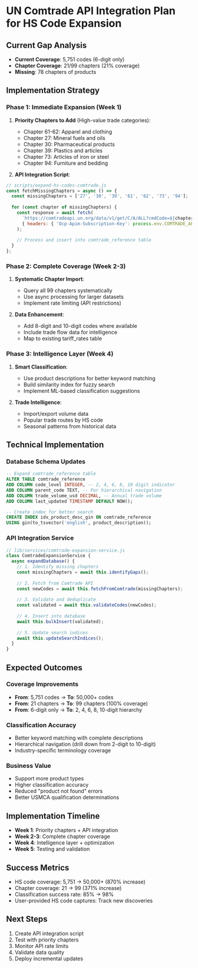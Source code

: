 # UN Comtrade API Integration Plan for HS Code Expansion

## Current Gap Analysis
- **Current Coverage**: 5,751 codes (6-digit only)
- **Chapter Coverage**: 21/99 chapters (21% coverage)
- **Missing**: 78 chapters of products

## Implementation Strategy

### Phase 1: Immediate Expansion (Week 1)
1. **Priority Chapters to Add** (High-value trade categories):
   - Chapter 61-62: Apparel and clothing
   - Chapter 27: Mineral fuels and oils  
   - Chapter 30: Pharmaceutical products
   - Chapter 39: Plastics and articles
   - Chapter 73: Articles of iron or steel
   - Chapter 94: Furniture and bedding

2. **API Integration Script**:
```javascript
// scripts/expand-hs-codes-comtrade.js
const fetchMissingChapters = async () => {
  const missingChapters = ['27', '30', '39', '61', '62', '73', '94'];
  
  for (const chapter of missingChapters) {
    const response = await fetch(
      `https://comtradeapi.un.org/data/v1/get/C/A/ALL?cmdCode=${chapter}..&includeDesc=true`,
      { headers: { 'Ocp-Apim-Subscription-Key': process.env.COMTRADE_API_KEY }}
    );
    
    // Process and insert into comtrade_reference table
  }
};
```

### Phase 2: Complete Coverage (Week 2-3)
1. **Systematic Chapter Import**:
   - Query all 99 chapters systematically
   - Use async processing for larger datasets
   - Implement rate limiting (API restrictions)

2. **Data Enhancement**:
   - Add 8-digit and 10-digit codes where available
   - Include trade flow data for intelligence
   - Map to existing tariff_rates table

### Phase 3: Intelligence Layer (Week 4)
1. **Smart Classification**:
   - Use product descriptions for better keyword matching
   - Build similarity index for fuzzy search
   - Implement ML-based classification suggestions

2. **Trade Intelligence**:
   - Import/export volume data
   - Popular trade routes by HS code
   - Seasonal patterns from historical data

## Technical Implementation

### Database Schema Updates
```sql
-- Expand comtrade_reference table
ALTER TABLE comtrade_reference 
ADD COLUMN code_level INTEGER, -- 2, 4, 6, 8, 10 digit indicator
ADD COLUMN parent_code TEXT, -- For hierarchical navigation
ADD COLUMN trade_volume_usd DECIMAL, -- Annual trade volume
ADD COLUMN last_updated TIMESTAMP DEFAULT NOW();

-- Create index for better search
CREATE INDEX idx_product_desc_gin ON comtrade_reference 
USING gin(to_tsvector('english', product_description));
```

### API Integration Service
```javascript
// lib/services/comtrade-expansion-service.js
class ComtradeExpansionService {
  async expandDatabase() {
    // 1. Identify missing chapters
    const missingChapters = await this.identifyGaps();
    
    // 2. Fetch from Comtrade API
    const newCodes = await this.fetchFromComtrade(missingChapters);
    
    // 3. Validate and deduplicate
    const validated = await this.validateCodes(newCodes);
    
    // 4. Insert into database
    await this.bulkInsert(validated);
    
    // 5. Update search indices
    await this.updateSearchIndices();
  }
}
```

## Expected Outcomes

### Coverage Improvements
- **From**: 5,751 codes → **To**: 50,000+ codes
- **From**: 21 chapters → **To**: 99 chapters (100% coverage)
- **From**: 6-digit only → **To**: 2, 4, 6, 8, 10-digit hierarchy

### Classification Accuracy
- Better keyword matching with complete descriptions
- Hierarchical navigation (drill down from 2-digit to 10-digit)
- Industry-specific terminology coverage

### Business Value
- Support more product types
- Higher classification accuracy
- Reduced "product not found" errors
- Better USMCA qualification determinations

## Implementation Timeline
- **Week 1**: Priority chapters + API integration
- **Week 2-3**: Complete chapter coverage
- **Week 4**: Intelligence layer + optimization
- **Week 5**: Testing and validation

## Success Metrics
- HS code coverage: 5,751 → 50,000+ (870% increase)
- Chapter coverage: 21 → 99 (371% increase)  
- Classification success rate: 85% → 98%
- User-provided HS code captures: Track new discoveries

## Next Steps
1. Create API integration script
2. Test with priority chapters
3. Monitor API rate limits
4. Validate data quality
5. Deploy incremental updates